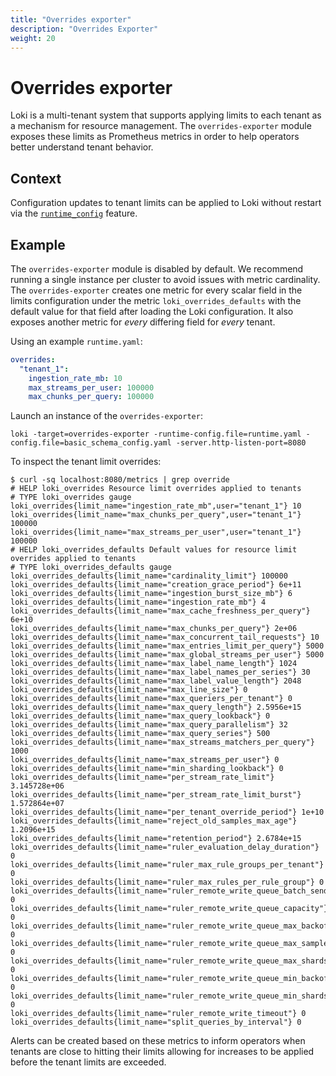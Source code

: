 ```yaml
---
title: "Overrides exporter"
description: "Overrides Exporter"
weight: 20
---
```


# Overrides exporter

Loki is a multi-tenant system that supports applying limits to each tenant as a mechanism for resource management. The `overrides-exporter` module exposes these limits as Prometheus metrics in order to help operators better understand tenant behavior.

## Context

Configuration updates to tenant limits can be applied to Loki without restart via the [`runtime_config`](https://grafana.com/docs/loki/<LOKI_VERSION>/configure/#runtime_config) feature.

## Example

The `overrides-exporter` module is disabled by default. We recommend running a single instance per cluster to avoid issues with metric cardinality. The `overrides-exporter` creates one metric for every scalar field in the limits configuration under the metric `loki_overrides_defaults` with the default value for that field after loading the Loki configuration. It also exposes another metric for _every_ differing field for _every_ tenant.

Using an example `runtime.yaml`:

```yaml
overrides:
  "tenant_1":
    ingestion_rate_mb: 10
    max_streams_per_user: 100000
    max_chunks_per_query: 100000
```

Launch an instance of the `overrides-exporter`:

```shell
loki -target=overrides-exporter -runtime-config.file=runtime.yaml -config.file=basic_schema_config.yaml -server.http-listen-port=8080
```

To inspect the tenant limit overrides:

```shell
$ curl -sq localhost:8080/metrics | grep override
# HELP loki_overrides Resource limit overrides applied to tenants
# TYPE loki_overrides gauge
loki_overrides{limit_name="ingestion_rate_mb",user="tenant_1"} 10
loki_overrides{limit_name="max_chunks_per_query",user="tenant_1"} 100000
loki_overrides{limit_name="max_streams_per_user",user="tenant_1"} 100000
# HELP loki_overrides_defaults Default values for resource limit overrides applied to tenants
# TYPE loki_overrides_defaults gauge
loki_overrides_defaults{limit_name="cardinality_limit"} 100000
loki_overrides_defaults{limit_name="creation_grace_period"} 6e+11
loki_overrides_defaults{limit_name="ingestion_burst_size_mb"} 6
loki_overrides_defaults{limit_name="ingestion_rate_mb"} 4
loki_overrides_defaults{limit_name="max_cache_freshness_per_query"} 6e+10
loki_overrides_defaults{limit_name="max_chunks_per_query"} 2e+06
loki_overrides_defaults{limit_name="max_concurrent_tail_requests"} 10
loki_overrides_defaults{limit_name="max_entries_limit_per_query"} 5000
loki_overrides_defaults{limit_name="max_global_streams_per_user"} 5000
loki_overrides_defaults{limit_name="max_label_name_length"} 1024
loki_overrides_defaults{limit_name="max_label_names_per_series"} 30
loki_overrides_defaults{limit_name="max_label_value_length"} 2048
loki_overrides_defaults{limit_name="max_line_size"} 0
loki_overrides_defaults{limit_name="max_queriers_per_tenant"} 0
loki_overrides_defaults{limit_name="max_query_length"} 2.5956e+15
loki_overrides_defaults{limit_name="max_query_lookback"} 0
loki_overrides_defaults{limit_name="max_query_parallelism"} 32
loki_overrides_defaults{limit_name="max_query_series"} 500
loki_overrides_defaults{limit_name="max_streams_matchers_per_query"} 1000
loki_overrides_defaults{limit_name="max_streams_per_user"} 0
loki_overrides_defaults{limit_name="min_sharding_lookback"} 0
loki_overrides_defaults{limit_name="per_stream_rate_limit"} 3.145728e+06
loki_overrides_defaults{limit_name="per_stream_rate_limit_burst"} 1.572864e+07
loki_overrides_defaults{limit_name="per_tenant_override_period"} 1e+10
loki_overrides_defaults{limit_name="reject_old_samples_max_age"} 1.2096e+15
loki_overrides_defaults{limit_name="retention_period"} 2.6784e+15
loki_overrides_defaults{limit_name="ruler_evaluation_delay_duration"} 0
loki_overrides_defaults{limit_name="ruler_max_rule_groups_per_tenant"} 0
loki_overrides_defaults{limit_name="ruler_max_rules_per_rule_group"} 0
loki_overrides_defaults{limit_name="ruler_remote_write_queue_batch_send_deadline"} 0
loki_overrides_defaults{limit_name="ruler_remote_write_queue_capacity"} 0
loki_overrides_defaults{limit_name="ruler_remote_write_queue_max_backoff"} 0
loki_overrides_defaults{limit_name="ruler_remote_write_queue_max_samples_per_send"} 0
loki_overrides_defaults{limit_name="ruler_remote_write_queue_max_shards"} 0
loki_overrides_defaults{limit_name="ruler_remote_write_queue_min_backoff"} 0
loki_overrides_defaults{limit_name="ruler_remote_write_queue_min_shards"} 0
loki_overrides_defaults{limit_name="ruler_remote_write_timeout"} 0
loki_overrides_defaults{limit_name="split_queries_by_interval"} 0
```

Alerts can be created based on these metrics to inform operators when tenants are close to hitting their limits allowing for increases to be applied before the tenant limits are exceeded.
